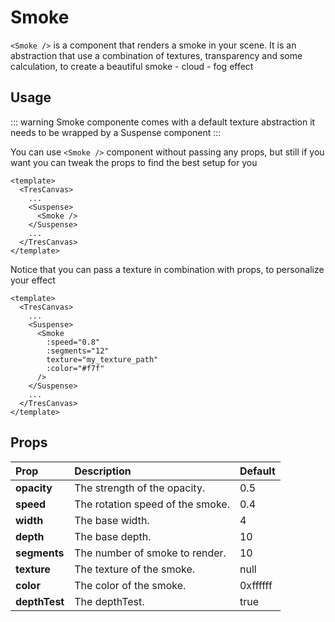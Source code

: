 # Smoke

`<Smoke />` is a component that renders a smoke in your scene. It is an abstraction that use a combination of textures, transparency and some calculation, to create a beautiful  smoke - cloud - fog effect

<DocsDemo> 
  <SmokeDemo />
</DocsDemo>

## Usage

::: warning
Smoke componente comes with a default texture abstraction it needs to be wrapped by a Suspense component
:::

You can use `<Smoke />` component without passing any props, but still if you want you can tweak the props to find the best setup for you

```vue
<template>
  <TresCanvas>
    ...
    <Suspense>
      <Smoke />
    </Suspense>
    ...
  </TresCanvas>
</template>
```

Notice that you can pass a texture in combination with props,  to personalize your effect

```vue
<template>
  <TresCanvas>
    ...
    <Suspense>
      <Smoke
        :speed="0.8"
        :segments="12"
        texture="my_texture_path"
        :color="#f7f"
      />
    </Suspense>
    ...
  </TresCanvas>
</template>
```
## Props

| Prop               | Description                                                            | Default |
| :----------------- | :--------------------------------------------------------------------- | ------- |
| **opacity**        | The strength of the opacity.                                           |   0.5   |
| **speed**          | The rotation speed of the smoke.                                      | 0.4    |
| **width**          | The base width.                                                        | 4    |
| **depth**          | The base depth.                                                        | 10    |
| **segments**       | The number of smoke to render.                                        | 10   |
| **texture**        | The texture of the smoke.                                             |  null   |
| **color**          | The color of the smoke.                                               | 0xffffff      |
| **depthTest**      | The depthTest.                                                         | true     |

